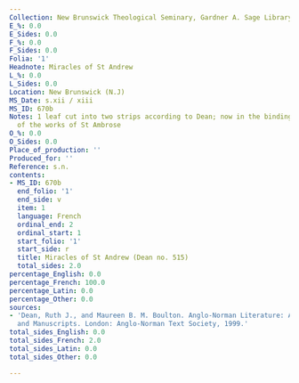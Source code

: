 ```yaml
---
Collection: New Brunswick Theological Seminary, Gardner A. Sage Library
E_%: 0.0
E_Sides: 0.0
F_%: 0.0
F_Sides: 0.0
Folia: '1'
Headnote: Miracles of St Andrew
L_%: 0.0
L_Sides: 0.0
Location: New Brunswick (N.J)
MS_Date: s.xii / xiii
MS_ID: 670b
Notes: 1 leaf cut into two strips according to Dean; now in the binding of vol. III
  of the works of St Ambrose
O_%: 0.0
O_Sides: 0.0
Place_of_production: ''
Produced_for: ''
Reference: s.n.
contents:
- MS_ID: 670b
  end_folio: '1'
  end_side: v
  item: 1
  language: French
  ordinal_end: 2
  ordinal_start: 1
  start_folio: '1'
  start_side: r
  title: Miracles of St Andrew (Dean no. 515)
  total_sides: 2.0
percentage_English: 0.0
percentage_French: 100.0
percentage_Latin: 0.0
percentage_Other: 0.0
sources:
- 'Dean, Ruth J., and Maureen B. M. Boulton. Anglo-Norman Literature: A Guide to Texts
  and Manuscripts. London: Anglo-Norman Text Society, 1999.'
total_sides_English: 0.0
total_sides_French: 2.0
total_sides_Latin: 0.0
total_sides_Other: 0.0

---
```

